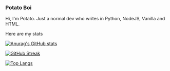 ### Potato Boi 

Hi, I'm Potato.
Just a normal dev who writes in Python, NodeJS, Vanilla and HTML.

Here are my stats

[![Anurag's GitHub stats](https://github-readme-stats.vercel.app/api?username=awesomepotatocodes&theme=vue&show_icons=true)](https://github.com/anuraghazra/github-readme-stats)

[![GitHub Streak](https://github-readme-streak-stats.herokuapp.com/?user=AwesomePotatoCodes&theme=vue)](https://git.io/streak-stats)

[![Top Langs](https://github-readme-stats.vercel.app/api/top-langs/?username=anuraghazra&layout=compact)](https://github.com/anuraghazra/github-readme-stats)
